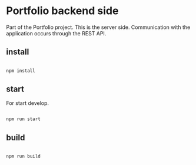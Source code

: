 # Portfolio backend side

Part of the Portfolio project. This is the server side. Communication with the application occurs through the REST API.

## install

```bash

npm install

```

## start

For start develop.

```bash

npm run start

```

## build

```bash

npm run build

```
